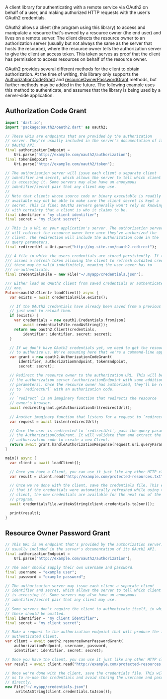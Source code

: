 A client library for authenticating with a remote service via OAuth2 on
behalf of a user, and making authorized HTTP requests with the user's OAuth2
credentials.

OAuth2 allows a client (the program using this library) to access and
manipulate a resource that's owned by a resource owner (the end user) and
lives on a remote server. The client directs the resource owner to an
authorization server (usually but not always the same as the server that
hosts the resource), where the resource owner tells the authorization server
to give the client an access token. This token serves as proof that the
client has permission to access resources on behalf of the resource owner.

OAuth2 provides several different methods for the client to obtain
authorization. At the time of writing, this library only supports the
[AuthorizationCodeGrant][] and [resourceOwnerPasswordGrant][] methods, but
further methods may be added in the future. The following example uses this
method to authenticate, and assumes that the library is being used by a
server-side application.

[AuthorizationCodeGrant]: http://www.dartdocs.org/documentation/oauth2/latest/index.html#oauth2/oauth2.AuthorizationCodeGrant
[resourceOwnerPasswordGrant]: http://www.dartdocs.org/documentation/oauth2/latest/index.html#oauth2/oauth2.resourceOwnerPasswordGrant

## Authorization Code Grant

```dart
import 'dart:io';
import 'package:oauth2/oauth2.dart' as oauth2;

// These URLs are endpoints that are provided by the authorization
// server. They're usually included in the server's documentation of its
// OAuth2 API.
final authorizationEndpoint =
    Uri.parse("http://example.com/oauth2/authorization");
final tokenEndpoint =
    Uri.parse("http://example.com/oauth2/token");

// The authorization server will issue each client a separate client
// identifier and secret, which allows the server to tell which client
// is accessing it. Some servers may also have an anonymous
// identifier/secret pair that any client may use.
//
// Note that clients whose source code or binary executable is readily
// available may not be able to make sure the client secret is kept a
// secret. This is fine; OAuth2 servers generally won't rely on knowing
// with certainty that a client is who it claims to be.
final identifier = "my client identifier";
final secret = "my client secret";

// This is a URL on your application's server. The authorization server
// will redirect the resource owner here once they've authorized the
// client. The redirection will include the authorization code in the
// query parameters.
final redirectUrl = Uri.parse("http://my-site.com/oauth2-redirect");

/// A file in which the users credentials are stored persistently. If the server
/// issues a refresh token allowing the client to refresh outdated credentials,
/// these may be valid indefinitely, meaning the user never has to
/// re-authenticate.
final credentialsFile = new File("~/.myapp/credentials.json");

/// Either load an OAuth2 client from saved credentials or authenticate a new
/// one.
Future<oauth2.Client> loadClient() async {
  var exists = await credentialsFile.exists();

  // If the OAuth2 credentials have already been saved from a previous run, we
  // just want to reload them.
  if (exists) {
    var credentials = new oauth2.Credentials.fromJson(
        await credentialsFile.readAsString());
    return new oauth2.Client(credentials,
        identifier: identifier, secret: secret);
  }

  // If we don't have OAuth2 credentials yet, we need to get the resource owner
  // to authorize us. We're assuming here that we're a command-line application.
  var grant = new oauth2.AuthorizationCodeGrant(
      identifier, authorizationEndpoint, tokenEndpoint,
      secret: secret);

  // Redirect the resource owner to the authorization URL. This will be a URL on
  // the authorization server (authorizationEndpoint with some additional query
  // parameters). Once the resource owner has authorized, they'll be redirected
  // to `redirectUrl` with an authorization code.
  //
  // `redirect` is an imaginary function that redirects the resource
  // owner's browser.
  await redirect(grant.getAuthorizationUrl(redirectUrl));
  
  // Another imaginary function that listens for a request to `redirectUrl`.
  var request = await listen(redirectUrl);

  // Once the user is redirected to `redirectUrl`, pass the query parameters to
  // the AuthorizationCodeGrant. It will validate them and extract the
  // authorization code to create a new Client.
  return await grant.handleAuthorizationResponse(request.uri.queryParameters);
}

main() async {
  var client = await loadClient();

  // Once you have a Client, you can use it just like any other HTTP client.
  var result = client.read("http://example.com/protected-resources.txt");

  // Once we're done with the client, save the credentials file. This ensures
  // that if the credentials were automatically refreshed while using the
  // client, the new credentials are available for the next run of the
  // program.
  await credentialsFile.writeAsString(client.credentials.toJson());

  print(result);
}
```

## Resource Owner Password Grant

```dart
// This URL is an endpoint that's provided by the authorization server. It's
// usually included in the server's documentation of its OAuth2 API.
final authorizationEndpoint =
    Uri.parse("http://example.com/oauth2/authorization");

// The user should supply their own username and password.
final username = "example user";
final password = "example password";

// The authorization server may issue each client a separate client
// identifier and secret, which allows the server to tell which client
// is accessing it. Some servers may also have an anonymous
// identifier/secret pair that any client may use.
//
// Some servers don't require the client to authenticate itself, in which case
// these should be omitted.
final identifier = "my client identifier";
final secret = "my client secret";

// Make a request to the authorization endpoint that will produce the fully
// authenticated Client.
var client = await oauth2.resourceOwnerPasswordGrant(
    authorizationEndpoint, username, password,
    identifier: identifier, secret: secret);

// Once you have the client, you can use it just like any other HTTP client.
var result = await client.read("http://example.com/protected-resources.txt");

// Once we're done with the client, save the credentials file. This will allow
// us to re-use the credentials and avoid storing the username and password
// directly.
new File("~/.myapp/credentials.json")
    .writeAsString(client.credentials.toJson());
```
